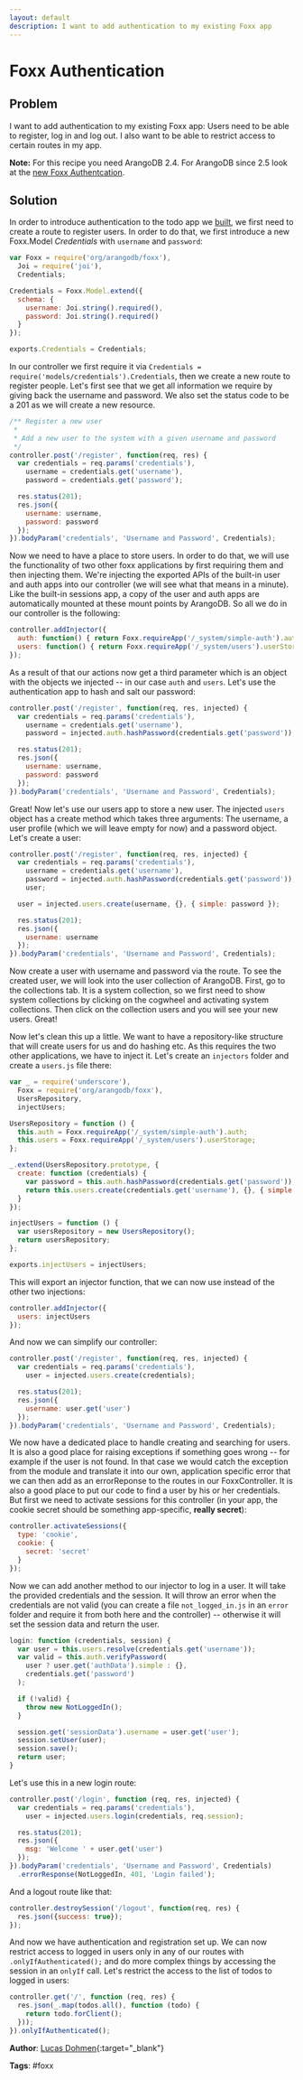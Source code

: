 ```yaml
---
layout: default
description: I want to add authentication to my existing Foxx app
---
```

# Foxx Authentication

## Problem

I want to add authentication to my existing Foxx app: Users need to be able to register, log in and log out. I also want to be able to restrict access to certain routes in my app.

**Note:** For this recipe you need ArangoDB 2.4. For ArangoDB since 2.5 look at the [new Foxx Authentcation](foxxauth.html).

## Solution

In order to introduce authentication to the todo app we [built](foxxfirststeps.html), we first need to create a route to register users. In order to do that, we first introduce a new Foxx.Model *Credentials* with `username` and `password`:

```js
var Foxx = require('org/arangodb/foxx'),
  Joi = require('joi'),
  Credentials;

Credentials = Foxx.Model.extend({
  schema: {
    username: Joi.string().required(),
    password: Joi.string().required()
  }
});

exports.Credentials = Credentials;
```

In our controller we first require it via `Credentials = require('models/credentials').Credentials`, then we create a new route to register people. Let's first see that we get all information we require by giving back the username and password. We also set the status code to be a 201 as we will create a new resource.

```js
/** Register a new user
 *
 * Add a new user to the system with a given username and password
 */
controller.post('/register', function(req, res) {
  var credentials = req.params('credentials'),
    username = credentials.get('username'),
    password = credentials.get('password');

  res.status(201);
  res.json({
    username: username,
    password: password
  });
}).bodyParam('credentials', 'Username and Password', Credentials);
```

Now we need to have a place to store users. In order to do that, we will use the functionality of two other foxx applications by first requiring them and then injecting them. We're injecting the exported APIs of the built-in user and auth apps into our controller (we will see what that means in a minute). Like the built-in sessions app, a copy of the user and auth apps are automatically mounted at these mount points by ArangoDB. So all we do in our controller is the following:

```js
controller.addInjector({
  auth: function() { return Foxx.requireApp('/_system/simple-auth').auth; },
  users: function() { return Foxx.requireApp('/_system/users').userStorage; }
});
```

As a result of that our actions now get a third parameter which is an object with the objects we injected -- in our case `auth` and `users`. Let's use the authentication app to hash and salt our password:

```js
controller.post('/register', function(req, res, injected) {
  var credentials = req.params('credentials'),
    username = credentials.get('username'),
    password = injected.auth.hashPassword(credentials.get('password'));

  res.status(201);
  res.json({
    username: username,
    password: password
  });
}).bodyParam('credentials', 'Username and Password', Credentials);
```

Great! Now let's use our users app to store a new user. The injected `users` object has a create method which takes three arguments: The username, a user profile (which we will leave empty for now) and a password object. Let's create a user:

```js
controller.post('/register', function(req, res, injected) {
  var credentials = req.params('credentials'),
    username = credentials.get('username'),
    password = injected.auth.hashPassword(credentials.get('password')),
    user;

  user = injected.users.create(username, {}, { simple: password });

  res.status(201);
  res.json({
    username: username
  });
}).bodyParam('credentials', 'Username and Password', Credentials);
```

Now create a user with username and password via the route. To see the created user, we will look into the user collection of ArangoDB. First, go to the collections tab. It is a system collection, so we first need to show system collections by clicking on the cogwheel and activating system collections. Then click on the collection users and you will see your new users. Great!

Now let's clean this up a little. We want to have a repository-like structure that will create users for us and do hashing etc. As this requires the two other applications, we have to inject it. Let's create an `injectors` folder and create a `users.js` file there:

```js
var _ = require('underscore'),
  Foxx = require('org/arangodb/foxx'),
  UsersRepository,
  injectUsers;

UsersRepository = function () {
  this.auth = Foxx.requireApp('/_system/simple-auth').auth;
  this.users = Foxx.requireApp('/_system/users').userStorage;
};

_.extend(UsersRepository.prototype, {
  create: function (credentials) {
    var password = this.auth.hashPassword(credentials.get('password'));
    return this.users.create(credentials.get('username'), {}, { simple: password });
  }
});

injectUsers = function () {
  var usersRepository = new UsersRepository();
  return usersRepository;
};

exports.injectUsers = injectUsers;
```

This will export an injector function, that we can now use instead of the other two injections:

```js
controller.addInjector({
  users: injectUsers
});
```

And now we can simplify our controller:

```js
controller.post('/register', function(req, res, injected) {
  var credentials = req.params('credentials'),
    user = injected.users.create(credentials);

  res.status(201);
  res.json({
    username: user.get('user')
  });
}).bodyParam('credentials', 'Username and Password', Credentials);
```

We now have a dedicated place to handle creating and searching for users. It is also a good place for raising exceptions if something goes wrong -- for example if the user is not found. In that case we would catch the exception from the module and translate it into our own, application specific error that we can then add as an errorReponse to the routes in our FoxxController. It is also a good place to put our code to find a user by his or her credentials. But first we need to activate sessions for this controller (in your app, the cookie secret should be something app-specific, **really secret**):

```js
controller.activateSessions({
  type: 'cookie',
  cookie: {
    secret: 'secret'
  }
});
```

Now we can add another method to our injector to log in a user. It will take the provided credentials and the session. It will throw an error when the credentials are not valid (you can create a file `not_logged_in.js` in an `error` folder and require it from both here and the controller) -- otherwise it will set the session data and return the user.

```js
login: function (credentials, session) {
  var user = this.users.resolve(credentials.get('username'));
  var valid = this.auth.verifyPassword(
    user ? user.get('authData').simple : {},
    credentials.get('password')
  );

  if (!valid) {
    throw new NotLoggedIn();
  }

  session.get('sessionData').username = user.get('user');
  session.setUser(user);
  session.save();
  return user;
}
```

Let's use this in a new login route:

```js
controller.post('/login', function (req, res, injected) {
  var credentials = req.params('credentials'),
    user = injected.users.login(credentials, req.session);

  res.status(201);
  res.json({
    msg: 'Welcome ' + user.get('user')
  });
}).bodyParam('credentials', 'Username and Password', Credentials)
  .errorResponse(NotLoggedIn, 401, 'Login failed');
```

And a logout route like that:

```js
controller.destroySession('/logout', function(req, res) {
  res.json({success: true});
});
```

And now we have authentication and registration set up. We can now restrict access to logged in users only in any of our routes with `.onlyIfAuthenticated();` and do more complex things by accessing the session in an `onlyIf` call. Let's restrict the access to the list of todos to logged in users:

```js
controller.get('/', function (req, res) {
  res.json(_.map(todos.all(), function (todo) {
    return todo.forClient();
  }));
}).onlyIfAuthenticated();
```

**Author**: [Lucas Dohmen](https://github.com/moonglum){:target="_blank"}

**Tags**: #foxx
